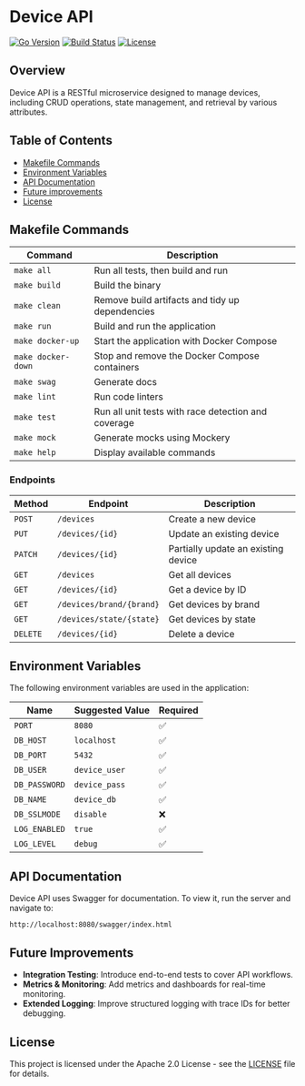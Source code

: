 # Device API

[![Go Version](https://img.shields.io/badge/Go-1.23.5-blue.svg)](https://golang.org/)
[![Build Status](https://img.shields.io/badge/build-passing-brightgreen)](https://github.com/ivofreitas/device-api/actions)
[![License](https://img.shields.io/badge/license-Apache_2.0-blue.svg)](LICENSE)

## Overview
Device API is a RESTful microservice designed to manage devices, including CRUD operations, state management, and retrieval by various attributes.

## Table of Contents
- [Makefile Commands](#makefile-commands)
- [Environment Variables](#environment-variables)
- [API Documentation](#api-documentation)
- [Future improvements](#future-improvements)
- [License](#license)

## Makefile Commands

| Command            | Description                                         |
|--------------------|-----------------------------------------------------|
| `make all`         | Run all tests, then build and run                   |
| `make build`       | Build the binary                                    |
| `make clean`       | Remove build artifacts and tidy up dependencies     |
| `make run`         | Build and run the application                       |
| `make docker-up`   | Start the application with Docker Compose           |
| `make docker-down` | Stop and remove the Docker Compose containers       |
| `make swag`        | Generate docs                                       |
| `make lint`        | Run code linters                                    |
| `make test`        | Run all unit tests with race detection and coverage |
| `make mock`        | Generate mocks using Mockery                        |
| `make help`        | Display available commands                          |

### Endpoints

| Method   | Endpoint                 | Description                         |
|----------|--------------------------|-------------------------------------|
| `POST`   | `/devices`               | Create a new device                 |
| `PUT`    | `/devices/{id}`          | Update an existing device           |
| `PATCH`  | `/devices/{id}`          | Partially update an existing device |
| `GET`    | `/devices`               | Get all devices                     |
| `GET`    | `/devices/{id}`          | Get a device by ID                  |
| `GET`    | `/devices/brand/{brand}` | Get devices by brand                |
| `GET`    | `/devices/state/{state}` | Get devices by state                |
| `DELETE` | `/devices/{id}`          | Delete a device                     |

## Environment Variables
The following environment variables are used in the application:

| Name           | Suggested Value | Required |
|---------------|----------------|----------|
| `PORT`        | `8080`          | ✅       |
| `DB_HOST`     | `localhost`     | ✅       |
| `DB_PORT`     | `5432`          | ✅       |
| `DB_USER`     | `device_user`   | ✅       |
| `DB_PASSWORD` | `device_pass`   | ✅       |
| `DB_NAME`     | `device_db`     | ✅       |
| `DB_SSLMODE`  | `disable`       | ❌       |
| `LOG_ENABLED` | `true`          | ✅       |
| `LOG_LEVEL`   | `debug`         | ✅       |

## API Documentation
Device API uses Swagger for documentation. To view it, run the server and navigate to:
```
http://localhost:8080/swagger/index.html
```

## Future Improvements

- **Integration Testing**: Introduce end-to-end tests to cover API workflows.
- **Metrics & Monitoring**: Add metrics and dashboards for real-time monitoring.
- **Extended Logging**: Improve structured logging with trace IDs for better debugging.

## License
This project is licensed under the Apache 2.0 License - see the [LICENSE](LICENSE) file for details.
